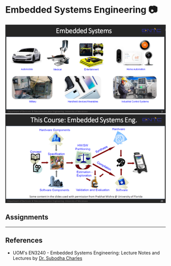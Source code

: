 
# Embedded Systems Engineering 📷

<img src="figures/embedsys.PNG"  width="600" />
<img src="figures/embedsyseng.PNG"  width="600" />


## Assignments

---

## References
* UOM's EN3240 - Embedded Systems Engineering: Lecture Notes and Lectures by [Dr. Subodha Charles](https://ent.uom.lk/team/dr-subodha-charles/)
